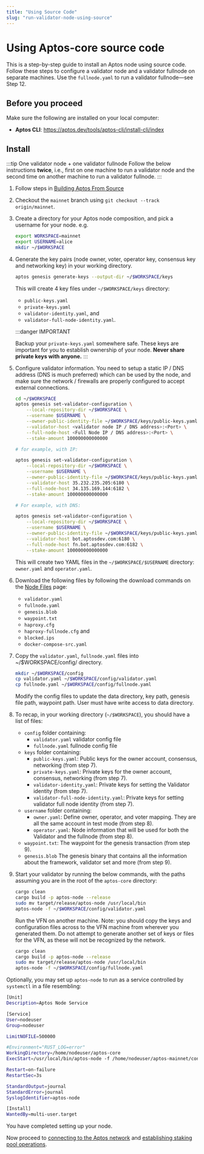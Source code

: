 ```yaml
---
title: "Using Source Code"
slug: "run-validator-node-using-source"
---
```


# Using Aptos-core source code

This is a step-by-step guide to install an Aptos node using source code. Follow these steps to configure a validator node and a validator fullnode on separate machines. Use the `fullnode.yaml` to run a validator fullnode&mdash;see Step 12.

## Before you proceed

Make sure the following are installed on your local computer:

- **Aptos CLI**: https://aptos.dev/tools/aptos-cli/install-cli/index

## Install

:::tip One validator node + one validator fullnode
Follow the below instructions **twice**, i.e., first on one machine to run a validator node and the second time on another machine to run a validator fullnode.
:::

1. Follow steps in [Building Aptos From Source](../../../../guides/building-from-source.md)

2. Checkout the `mainnet` branch using `git checkout --track origin/mainnet`.

3. Create a directory for your Aptos node composition, and pick a username for your node. e.g.

   ```bash
   export WORKSPACE=mainnet
   export USERNAME=alice
   mkdir ~/$WORKSPACE
   ```

4. Generate the key pairs (node owner, voter, operator key, consensus key and networking key) in your working directory.

   ```bash
   aptos genesis generate-keys --output-dir ~/$WORKSPACE/keys
   ```

   This will create 4 key files under `~/$WORKSPACE/keys` directory:

   - `public-keys.yaml`
   - `private-keys.yaml`
   - `validator-identity.yaml`, and
   - `validator-full-node-identity.yaml`.

   :::danger IMPORTANT

   Backup your `private-keys.yaml` somewhere safe. These keys are important for you to establish ownership of your node. **Never share private keys with anyone.**
   :::

5. Configure validator information. You need to setup a static IP / DNS address (DNS is much preferred) which can be used by the node, and make sure the network / firewalls are properly configured to accept external connections.

   ```bash
   cd ~/$WORKSPACE
   aptos genesis set-validator-configuration \
       --local-repository-dir ~/$WORKSPACE \
       --username $USERNAME \
       --owner-public-identity-file ~/$WORKSPACE/keys/public-keys.yaml \
       --validator-host <validator node IP / DNS address>:<Port> \
       --full-node-host <Full Node IP / DNS address>:<Port> \
       --stake-amount 100000000000000

   # for example, with IP:

   aptos genesis set-validator-configuration \
       --local-repository-dir ~/$WORKSPACE \
       --username $USERNAME \
       --owner-public-identity-file ~/$WORKSPACE/keys/public-keys.yaml \
       --validator-host 35.232.235.205:6180 \
       --full-node-host 34.135.169.144:6182 \
       --stake-amount 100000000000000

   # For example, with DNS:

   aptos genesis set-validator-configuration \
       --local-repository-dir ~/$WORKSPACE \
       --username $USERNAME \
       --owner-public-identity-file ~/$WORKSPACE/keys/public-keys.yaml \
       --validator-host bot.aptosdev.com:6180 \
       --full-node-host fn.bot.aptosdev.com:6182 \
       --stake-amount 100000000000000
   ```

   This will create two YAML files in the `~/$WORKSPACE/$USERNAME` directory: `owner.yaml` and `operator.yaml`.

6. Download the following files by following the download commands on the [Node Files](../../../node-files-all-networks/node-files.md) page:

   - `validator.yaml`
   - `fullnode.yaml`
   - `genesis.blob`
   - `waypoint.txt`
   - `haproxy.cfg`
   - `haproxy-fullnode.cfg` and
   - `blocked.ips`
   - `docker-compose-src.yaml`

7. Copy the `validator.yaml`, `fullnode.yaml` files into ~/$WORKSPACE/config/ directory.

   ```bash
   mkdir ~/$WORKSPACE/config
   cp validator.yaml ~/$WORKSPACE/config/validator.yaml
   cp fullnode.yaml ~/$WORKSPACE/config/fullnode.yaml
   ```

   Modify the config files to update the data directory, key path, genesis file path, waypoint path. User must have write access to data directory.

8. <span id="source-code-vfn">To recap, in your working directory (`~/$WORKSPACE`), you should have a list of files:</span>

   - `config` folder containing:
     - `validator.yaml` validator config file
     - `fullnode.yaml` fullnode config file
   - `keys` folder containing:
     - `public-keys.yaml`: Public keys for the owner account, consensus, networking (from step 7).
     - `private-keys.yaml`: Private keys for the owner account, consensus, networking (from step 7).
     - `validator-identity.yaml`: Private keys for setting the Validator identity (from step 7).
     - `validator-full-node-identity.yaml`: Private keys for setting validator full node identity (from step 7).
   - `username` folder containing:
     - `owner.yaml`: Define owner, operator, and voter mapping. They are all the same account in test mode (from step 8).
     - `operator.yaml`: Node information that will be used for both the Validator and the fullnode (from step 8).
   - `waypoint.txt`: The waypoint for the genesis transaction (from step 9).
   - `genesis.blob` The genesis binary that contains all the information about the framework, validator set and more (from step 9).

9. Start your validator by running the below commands, with the paths assuming you are in the root of the `aptos-core` directory:

   ```bash
   cargo clean
   cargo build -p aptos-node --release
   sudo mv target/release/aptos-node /usr/local/bin
   aptos-node -f ~/$WORKSPACE/config/validator.yaml
   ```

   Run the VFN on another machine. Note: you should copy the keys and configuration files across to the VFN machine
   from wherever you generated them. Do not attempt to generate another set of keys or files for the VFN, as these
   will not be recognized by the network.

   ```bash
   cargo clean
   cargo build -p aptos-node --release
   sudo mv target/release/aptos-node /usr/local/bin
   aptos-node -f ~/$WORKSPACE/config/fullnode.yaml
   ```

Optionally, you may set up `aptos-node` to run as a service controlled by `systemctl` in a file resembling:

```bash
[Unit]
Description=Aptos Node Service

[Service]
User=nodeuser
Group=nodeuser

LimitNOFILE=500000

#Environment="RUST_LOG=error"
WorkingDirectory=/home/nodeuser/aptos-core
ExecStart=/usr/local/bin/aptos-node -f /home/nodeuser/aptos-mainnet/config/validator.yaml

Restart=on-failure
RestartSec=3s

StandardOutput=journal
StandardError=journal
SyslogIdentifier=aptos-node

[Install]
WantedBy=multi-user.target
```

You have completed setting up your node.

Now proceed to [connecting to the Aptos network](../connect-to-aptos-network.md) and [establishing staking pool operations](../staking-pool-operations.md).
